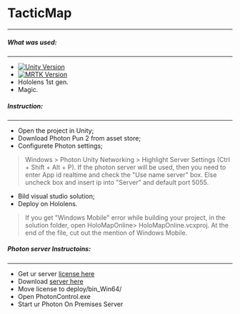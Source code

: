 # TacticMap #

***
##### What was used: #####
***
  - [![Unity Version](https://img.shields.io/badge/unity-2018.4.21-blue.svg)](https://unity3d.com/get-unity/download)
  - [![MRTK Version](https://img.shields.io/badge/Microsoft-MRTK%202.4.0-green)](https://github.com/microsoft/MixedRealityToolkit-Unity/releases/tag/v2.4.0)
  - Hololens 1st gen.
  - Magic.

##### Instruction: #####
***
- Open the project in Unity; 
- Download Photon Pun 2 from asset store;
- Configurete Photon settings;
>Windows > Photon Unity Networking > Highlight Server Settings (Ctrl + Shift + Alt + P).
>If the photon server will be used, then you need to enter App id realtime and check the "Use name server" box. Else uncheck box and insert ip into "Server" and default port 5055.
- Bild visual studio solution;
- Deploy on Hololens.
> If you get "Windows Mobile" error while building your project, in the solution folder, open HoloMapOnline> HoloMapOnline.vcxproj. At the end of the file, cut out the mention of Windows Mobile.


##### Photon server Instructoins: #####
***
- Get ur server [license here](https://dashboard.photonengine.com/en-US/selfhosted)
- Download [server here](https://www.photonengine.com/en-us/sdks#server-sdkserverserver)
- Move license to deploy/bin_Win64/
- Open PhotonControl.exe
- Start ur Photon On Premises Server
